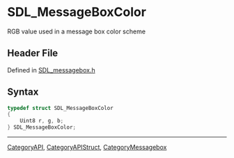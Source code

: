 # SDL_MessageBoxColor

RGB value used in a message box color scheme

## Header File

Defined in [SDL_messagebox.h](https://github.com/libsdl-org/SDL/blob/SDL2/include/SDL_messagebox.h)

## Syntax

```c
typedef struct SDL_MessageBoxColor
{
    Uint8 r, g, b;
} SDL_MessageBoxColor;
```

----
[CategoryAPI](CategoryAPI), [CategoryAPIStruct](CategoryAPIStruct), [CategoryMessagebox](CategoryMessagebox)

